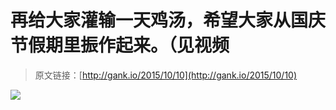 # 再给大家灌输一天鸡汤，希望大家从国庆节假期里振作起来。（见视频

> 原文链接：[http://gank.io/2015/10/10](http://gank.io/2015/10/10)

![](http://ww4.sinaimg.cn/large/610dc034gw1ewvwd9zzrjj20hs0qon02.jpg)

